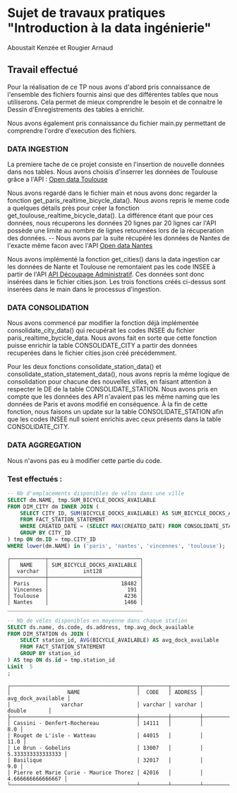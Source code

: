 # Sujet de travaux pratiques "Introduction à la data ingénierie"

Aboustait Kenzée et Rougier Arnaud 

## Travail effectué 
Pour la réalisation de ce TP nous avons d'abord pris connaissance de l'ensemble des fichiers fournis ainsi que des différentes tables que nous utiliserons. 
Cela permet de mieux comprendre le besoin et de connaitre le Dessin d'Enregistrements des tables à enrichir. 

Nous avons également pris connaissance du fichier main.py permettant de comprendre l'ordre d'execution des fichiers. 

### DATA INGESTION
La premiere tache de ce projet consiste en l'insertion de nouvelle données dans nos tables. 
Nous avons choisis d'inserrer les données de Toulouse grâce a l'API :  [Open data Toulouse](https://data.toulouse-metropole.fr/explore/dataset/api-velo-toulouse-temps-reel/api/)

Nous avons regardé dans le fichier main et nous avons donc regarder la fonction get_paris_realtime_bicycle_data(). Nous avons repris le meme code a quelques détails près pour créer la fonction get_toulouse_realtime_bicycle_data(). La différence étant que pour ces données, nous récuperons les données 20 lignes par 20 lignes car l'API possède une limite au nombre de lignes retournées lors de la récuperation des données.
-- Nous avons par la suite récupéré les données de Nantes de l'exacte même facon avec l'API [Open data Nantes](https://data.nantesmetropole.fr/explore/dataset/244400404_stations-velos-libre-service-nantes-metropole-disponibilites/api/)

Nous avons implémenté la fonction get_cities() dans la data ingestion car les données de Nante et Toulouse ne remontaient pas les code INSEE à partir de l'API [API Découpage Administratif](https://geo.api.gouv.fr/communes).
Ces données sont donc insérées dans le fichier cities.json.
Les trois fonctions créés ci-dessus sont inserées dans le main dans le processus d'ingestion. 

### DATA CONSOLIDATION

Nous avons commencé par modifier la fonction déjà implémentée consolidate_city_data() qui recupérait les codes INSEE du fichier paris_realtime_bycicle_data. Nous avons fait en sorte que cette fonction puisse enrichir la table CONSOLIDATE_CITY a partir des données recuperées dans le fichier cities.json créé précédemment. 

Pour les deux fonctions consolidate_station_data() et consolidate_station_statement_data(), nous avons repris la même logique de consolidation pour chacune des nouvelles villes, en faisant attention à respecter le DE de la table CONSOLIDATE_STATION. Nous avons pris en compte que les données des API n'avaient pas les même naming que les données de Paris et avons modifié en conséquence. 
À la fin de cette fonction, nous faisons un update sur la table CONSOLIDATE_STATION afin que les codes INSEE null soient enrichis avec ceux présents dans la table CONSOLIDATE_CITY. 

### DATA AGGREGATION 

Nous n'avons pas eu à modifier cette partie du code. 

### Test effectués : 
```sql
-- Nb d'emplacements disponibles de vélos dans une ville
SELECT dm.NAME, tmp.SUM_BICYCLE_DOCKS_AVAILABLE
FROM DIM_CITY dm INNER JOIN (
    SELECT CITY_ID, SUM(BICYCLE_DOCKS_AVAILABLE) AS SUM_BICYCLE_DOCKS_AVAILABLE
    FROM FACT_STATION_STATEMENT
    WHERE CREATED_DATE = (SELECT MAX(CREATED_DATE) FROM CONSOLIDATE_STATION)
    GROUP BY CITY_ID
) tmp ON dm.ID = tmp.CITY_ID
WHERE lower(dm.NAME) in ('paris', 'nantes', 'vincennes', 'toulouse');
```
```
┌───────────┬─────────────────────────────┐
│   NAME    │ SUM_BICYCLE_DOCKS_AVAILABLE │
│  varchar  │           int128            │
├───────────┼─────────────────────────────┤
│ Paris     │                       18482 │
│ Vincennes │                         191 │
│ Toulouse  │                        4236 │
│ Nantes    │                        1466 │
___________________________________________
```
```sql
-- Nb de vélos disponibles en moyenne dans chaque station
SELECT ds.name, ds.code, ds.address, tmp.avg_dock_available
FROM DIM_STATION ds JOIN (
    SELECT station_id, AVG(BICYCLE_AVAILABLE) AS avg_dock_available
    FROM FACT_STATION_STATEMENT
    GROUP BY station_id
) AS tmp ON ds.id = tmp.station_id
Limit  5
;
```
```
┌────────────────────────────────────────┬─────────┬─────────┬────────────────────┐
│                  NAME                  │  CODE   │ ADDRESS │ avg_dock_available │
│                varchar                 │ varchar │ varchar │       double       │
├────────────────────────────────────────┼─────────┼─────────┼────────────────────┤
│ Cassini - Denfert-Rochereau            │ 14111   │         │                8.0 │
│ Rouget de L'isle - Watteau             │ 44015   │         │               11.0 │
│ Le Brun - Gobelins                     │ 13007   │         │  5.333333333333333 │
│ Basilique                              │ 32017   │         │                9.0 │
│ Pierre et Marie Curie - Maurice Thorez │ 42016   │         │  4.666666666666667 │
└────────────────────────────────────────┴─────────┴─────────┴────────────────────┘
```